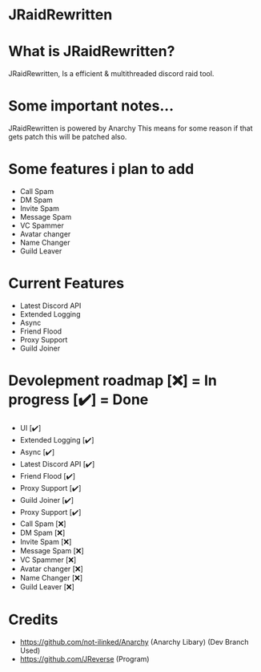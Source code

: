 # JRaidRewritten

# What is JRaidRewritten?
JRaidRewritten, Is a efficient & multithreaded discord raid tool.

# Some important notes...
JRaidRewritten is powered by Anarchy This means for some reason if that gets patch this will be patched also.

# Some features i plan to add
- Call Spam
- DM Spam
- Invite Spam
- Message Spam
- VC Spammer
- Avatar changer
- Name Changer
- Guild Leaver

# Current Features
- Latest Discord API
- Extended Logging
- Async
- Friend Flood
- Proxy Support
- Guild Joiner

# Devolepment roadmap [❌] = In progress [✔️] = Done
- UI [✔️]
- Extended Logging [✔️]
- Async [✔️]
- Latest Discord API [✔️]
- Friend Flood [✔️]
- Proxy Support [✔️]
- Guild Joiner [✔️]
- Proxy Support [✔️] 
- Call Spam [❌]
- DM Spam [❌]
- Invite Spam [❌]
- Message Spam [❌]
- VC Spammer [❌]
- Avatar changer [❌]
- Name Changer [❌]
- Guild Leaver [❌]

# Credits
- https://github.com/not-ilinked/Anarchy (Anarchy Libary) (Dev Branch Used)
- https://github.com/JReverse (Program)
